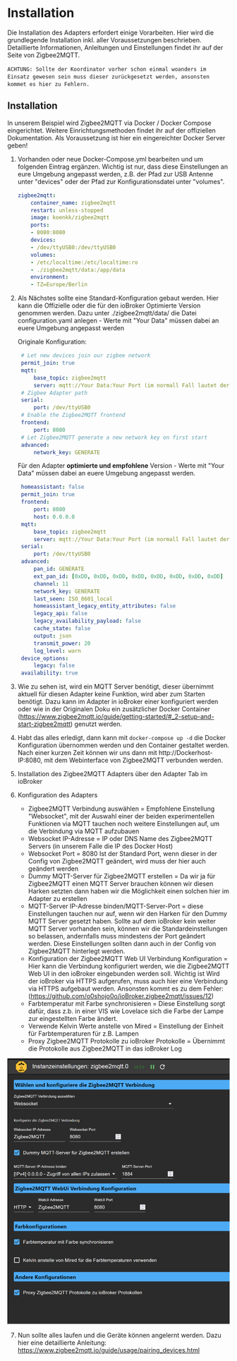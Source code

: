 # Installation

Die Installation des Adapters erfordert einige Vorarbeiten. 
Hier wird die grundlegende Installation inkl. aller Voraussetzungen beschrieben. Detaillierte Informationen, Anleitungen und Einstellungen findet ihr auf der Seite von Zigbee2MQTT.

`ACHTUNG: Sollte der Koordinator vorher schon einmal woanders im Einsatz gewesen sein muss dieser zurückgesetzt werden, ansonsten kommet es hier zu Fehlern.` 


## Installation

In unserem Beispiel wird Zigbee2MQTT via Docker / Docker Compose eingerichtet. Weitere Einrichtungsmethoden findet ihr auf der offiziellen Dokumentation.
Als Voraussetzung ist hier ein eingereichter Docker Server geben!

1. Vorhanden oder neue Docker-Compose.yml bearbeiten und um folgenden Eintrag ergänzen.
   Wichtig ist nur, dass diese Einstellungen an eure Umgebung angepasst werden, z.B. der Pfad zur USB Antenne unter "devices" oder der Pfad zur Konfigurationsdatei unter "volumes".

    ```yml
    zigbee2mqtt:
        container_name: zigbee2mqtt
        restart: unless-stopped
        image: koenkk/zigbee2mqtt
        ports:
        - 8080:8080
        devices:
        - /dev/ttyUSB0:/dev/ttyUSB0
        volumes:
        - /etc/localtime:/etc/localtime:ro
        - ./zigbee2mqtt/data:/app/data
        environment:
        - TZ=Europe/Berlin
    ```

2. Als Nächstes sollte eine Standard-Konfiguration gebaut werden.
   Hier kann die Offizielle oder die für den ioBroker Optimierte Version genommen werden.
   Dazu unter ./zigbee2mqtt/data/ die Datei configuration.yaml anlegen - Werte mit "Your Data" müssen dabei an euere Umgebung angepasst werden
   
   Originale Konfiguration:

   ```yml
    # Let new devices join our zigbee network
    permit_join: true
    mqtt:
        base_topic: zigbee2mqtt
        server: mqtt://Your Data:Your Port (im normall Fall lautet der Port : 1885)
    # Zigbee Adapter path
    serial:
        port: /dev/ttyUSB0
    # Enable the Zigbee2MQTT frontend
    frontend:
        port: 8080
    # Let Zigbee2MQTT generate a new network key on first start
    advanced:
        network_key: GENERATE
   ```

   Für den Adapter **optimierte und empfohlene** Version - Werte mit "Your Data" müssen dabei an euere Umgebung angepasst werden.

   ```yml
    homeassistant: false
    permit_join: true
    frontend:
        port: 8080
        host: 0.0.0.0
    mqtt:
        base_topic: zigbee2mqtt
        server: mqtt://Your Data:Your Port (im normall Fall lautet der Port : 1885)
    serial:
        port: /dev/ttyUSB0
    advanced:
        pan_id: GENERATE
        ext_pan_id: [0xDD, 0xDD, 0xDD, 0xDD, 0xDD, 0xDD, 0xDD, 0xDD]
        channel: 11
        network_key: GENERATE
        last_seen: ISO_8601_local
        homeassistant_legacy_entity_attributes: false
        legacy_api: false
        legacy_availability_payload: false
        cache_state: false
        output: json
        transmit_power: 20
        log_level: warn
    device_options:
        legacy: false
    availability: true
   ```
3. Wie zu sehen ist, wird ein MQTT Server benötigt, dieser übernimmt aktuell für diesen Adapter keine Funktion, wird aber zum Starten benötigt.
   Dazu kann im Adapter in ioBroker einer konfiguriert werden oder wie in der Originalen Doku ein zusätzlicher Docker Container (https://www.zigbee2mqtt.io/guide/getting-started/#_2-setup-and-start-zigbee2mqtt) genutzt werden.

4. Habt das alles erledigt, dann kann mit `docker-compose up -d` die Docker Konfiguration übernommen werden und den Container gestaltet werden.
   Nach einer kurzen Zeit können wir uns dann mit http://Dockerhost-IP:8080, mit dem Webinterface von Zigbee2MQTT verbunden werden.

5. Installation des Zigbee2MQTT Adapters über den Adapter Tab im ioBroker

6. Konfiguration des Adapters
   - Zigbee2MQTT Verbindung auswählen = Empfohlene Einstellung "Websocket", mit der Auswahl einer der beiden experimentellen Funktionen via MQTT tauchen noch weitere Einstellungen auf, um die Verbindung via MQTT aufzubauen
   - Websocket IP-Adresse = IP oder DNS Name des Zigbee2MQTT Servers (in unserem Falle die IP des Docker Host)
   - Websocket Port = 8080 Ist der Standard Port, wenn dieser in der Config von Zigbee2MQTT geändert, wird muss der hier auch geändert werden
   - Dummy MQTT-Server für Zigbee2MQTT erstellen = Da wir ja für Zigbee2MQTT einen MQTT Server brauchen können wir diesen Harken setzten dann haben wir die Möglichkeit einen solchen hier im Adapter zu erstellen
   - MQTT-Server IP-Adresse binden/MQTT-Server-Port = diese Einstellungen tauchen nur auf, wenn wir den Harken für den Dummy MQTT Server gesetzt haben. Sollte auf dem ioBroker kein weiter MQTT Server vorhanden sein, können wir die Standardeinstellungen so belassen, andernfalls muss mindestens der Port geändert werden.  Diese Einstellungen sollten dann auch in der Config von Zigbee2MQTT hinterlegt werden.
   - Konfiguration der Zigbee2MQTT Web UI Verbindung Konfiguration = Hier kann die Verbindung konfiguriert werden, wie die Zigbee2MQTT Web UI in den ioBroker eingebunden werden soll. Wichtig ist Wird der ioBroker via HTTPS aufgerufen, muss auch hier eine Verbindung via HTTPS aufgebaut werden. Ansonsten kommt es zu dem Fehler: (https://github.com/o0shojo0o/ioBroker.zigbee2mqtt/issues/12)
   - Farbtemperatur mit Farbe synchronisieren = Diese Einstellung sorgt dafür, dass z.b. in einer VIS wie Lovelace sich die Farbe der Lampe zur eingestellten Farbe ändert.
   - Verwende Kelvin Werte anstelle von Mired = Einstellung der Einheit für Farbtemperaturen für z.B. Lampen
   - Proxy Zigbee2MQTT Protokolle zu ioBroker Protokolle = Übernimmt die Protokolle aus Zigbee2MQTT in das ioBroker Log

 

![Zigbee2MQTT Konfiguration](../img/Zigbee2MQTT_Adapter.png)

7. Nun sollte alles laufen und die Geräte können angelernt werden. Dazu hier eine detaillierte Anleitung: https://www.zigbee2mqtt.io/guide/usage/pairing_devices.html
